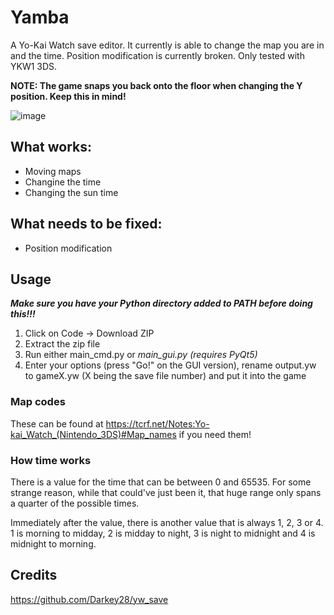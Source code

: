 # Yamba
A Yo-Kai Watch save editor. It currently is able to change the map you are in and the time. Position modification is currently broken. Only tested with YKW1 3DS.

**NOTE: The game snaps you back onto the floor when changing the Y position. Keep this in mind!**

![image](https://github.com/YKW-Modding/Yamba/assets/115092262/9399076e-7307-4664-99cc-27955e08c71f)

## What works:

- Moving maps
- Changine the time
- Changing the sun time

## What needs to be fixed:

- Position modification

## Usage

***Make sure you have your Python directory added to PATH before doing this!!!***

1. Click on Code -> Download ZIP
2. Extract the zip file
3. Run either main_cmd.py or *main_gui.py (requires PyQt5)*
4. Enter your options (press "Go!" on the GUI version), rename output.yw to gameX.yw (X being the save file number) and put it into the game

### Map codes

These can be found at https://tcrf.net/Notes:Yo-kai_Watch_(Nintendo_3DS)#Map_names if you need them!

### How time works

There is a value for the time that can be between 0 and 65535. For some strange reason, while that could've just been it, that huge range only spans a quarter of the possible times.

Immediately after the value, there is another value that is always 1, 2, 3 or 4. 1 is morning to midday, 2 is midday to night, 3 is night to midnight and 4 is midnight to morning.

## Credits

https://github.com/Darkey28/yw_save

